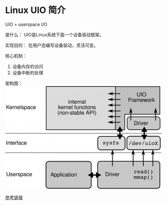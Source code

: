 # Linux UIO 简介


UIO = userspace I/O

是什么： UIO是Linux系统下面一个设备驱动框架。

实现目的： 在用户态编写设备驱动，灵活可变。

核心机制：
1. 设备内存的访问
2. 设备中断的处理

架构图：
![架构图](img/linux-uio.png)


[参考链接](https://www.cnblogs.com/allcloud/p/7808776.html)